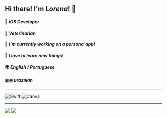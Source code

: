 ## Hi there! I'm *Lorena*! 👋
#### 🍎   *iOS Developer*
#### 🐶   *Veterinarian*
#### 📱   *I'm currently working on a personal app!*
#### 🧠   *I love to learn new things!*
#### 🌍   *English / Portuguese*
#### 🇧🇷   *Brazilian*
_____________________________________________________

![Swift](https://img.shields.io/badge/swift-F54A2A?logo=swift&logoColor=white)
![Canva](https://img.shields.io/badge/Canva-%2300C4CC.svg?logo=Canva&logoColor=white)

______________________________________________________

<div> 

<a href = "mailto:medvet.lorena91@gmail.com"><img src="https://img.shields.io/badge/-Gmail-%23333?style=for-the-badge&logo=gmail&logoColor=red" target="_blank"></a>
<a href ="https://www.linkedin.com/in/lorena-carvalho-4a5444179" target="_blank"><img src="https://img.shields.io/badge/-LinkedIn-%230077B5?style=for-the-badge&logo=linkedin&logoColor=white" target="_blank"></a> 

</div>
